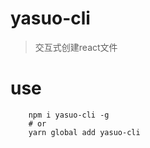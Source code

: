 # yasuo-cli
> 交互式创建react文件

# use
```shell
    npm i yasuo-cli -g
    # or
    yarn global add yasuo-cli
```

